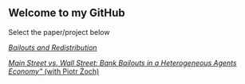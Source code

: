 ## Welcome to my GitHub

Select the paper/project below

[_Bailouts and Redistribution_](https://msukiasyan.github.io/hamp)

[_Main Street vs. Wall Street: Bank Bailouts in a Heterogeneous Agents Economy”_ (with Piotr Żoch)](https://msukiasyan.github.io/hank-bank)
